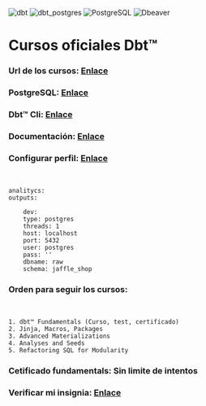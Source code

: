 ![dbt](https://img.shields.io/badge/dbt-1.0.4-success?style=for-the-badge)
![dbt_postgres](https://img.shields.io/badge/dbt_postgres-1.0.4-informational?style=for-the-badge)
![PostgreSQL](https://img.shields.io/badge/PostgreSQL-14-yellow?style=for-the-badge)
![Dbeaver](https://img.shields.io/badge/Dbeaver-22.0.2-orange?style=for-the-badge)


# Cursos oficiales Dbt™ 

### **Url de los cursos**: [Enlace](https://courses.getdbt.com/collections)
### **PostgreSQL**: [Enlace](https://postgresapp.com/)
### **Dbt™  Cli**: [Enlace](https://docs.getdbt.com/dbt-cli/install/overview)
### **Documentación**: [Enlace](https://docs.getdbt.com/docs/introduction)
### **Configurar perfil**: [Enlace](https://docs.getdbt.com/dbt-cli/configure-your-profile)
<br>
    
    analitycs:
    outputs:

        dev:
        type: postgres
        threads: 1
        host: localhost
        port: 5432
        user: postgres
        pass: ''
        dbname: raw
        schema: jaffle_shop

### **Orden para seguir los cursos**:
<br>
    
    1. dbt™ Fundamentals (Curso, test, certificado)
    2. Jinja, Macros, Packages
    3. Advanced Materializations
    4. Analyses and Seeds
    5. Refactoring SQL for Modularity

### **Cetificado fundamentals**: Sin limite de intentos
### **Verificar mi insignia**: [Enlace](https://www.credential.net/9d7c5bb5-734e-4fa7-8f9d-1427fb3b6dff#gs.wfnuxh)

